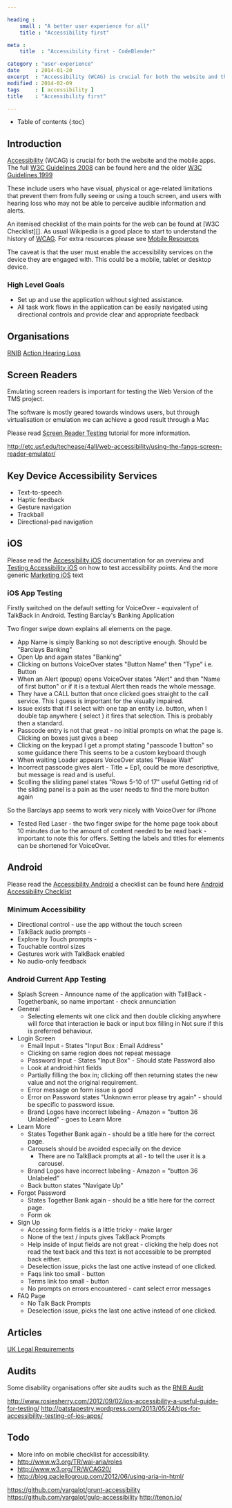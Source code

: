 ```yaml
---

heading :
    small : "A better user experience for all"
    title : "Accessibility first"

meta :
    title  : "Accessibility first - CodeBlender"

category : "user-experience"
date     : 2014-01-20
excerpt  : "Accessibility (WCAG) is crucial for both the website and the mobile apps."
modified : 2014-02-09
tags     : [ accessibility ]
title    : "Accessibility first"

---
```


* Table of contents
{:toc}

## Introduction

[Accessibility][] (WCAG) is crucial for both the website and the mobile apps.
The full [W3C Guidelines 2008][] can be found here and the older
[W3C Guidelines 1999][]

These include users who have visual, physical or age-related limitations that prevent
them from fully seeing or using a touch screen, and users with hearing loss who may
not be able to perceive audible information and alerts.

An itemised checklist of the main points for the web can be found at [W3C Checklist][].
As usual Wikipedia is a good place to start to understand the history of [WCAG][].
For extra resources please see [Mobile Resources][]

The caveat is that the user must enable the accessibility services on the device
they are engaged with. This could be a mobile, tablet or desktop device.

### High Level Goals

* Set up and use the application without sighted assistance.
* All task work flows in the application can be easily navigated using directional
controls and provide clear and appropriate feedback

## Organisations

[RNIB][]
[Action Hearing Loss][]

## Screen Readers

Emulating screen readers is important for testing the Web Version of the TMS
project.

The software is mostly geared towards windows users, but through virtualisation
or emulation we can achieve a good result through a Mac

Please read [Screen Reader Testing][] tutorial for more information.

http://etc.usf.edu/techease/4all/web-accessibility/using-the-fangs-screen-reader-emulator/

## Key Device Accessibility Services

* Text-to-speech
* Haptic feedback
* Gesture navigation
* Trackball
* Directional-pad navigation

## iOS

Please read the [Accessibility iOS][] documentation for an overview and
[Testing Accessibility iOS][] on how to test accessibility points.
And the more generic [Marketing iOS][] text

### iOS App Testing

Firstly switched on the default setting for VoiceOver - equivalent of TalkBack in Android.
Testing Barclay's Banking Application

Two finger swipe down explains all elements on the page.

* App Name is simply Banking so not descriptive enough. Should be "Barclays Banking"
* Open Up and again states "Banking"
* Clicking on buttons VoiceOver states "Button Name" then "Type" i.e. Button
* When an Alert (popup) opens VoiceOver states "Alert" and then "Name of first button"
  or if it is a textual Alert then reads the whole message.
* They have a CALL button that once clicked goes straight to the call service.
  This I guess is important for the visually impaired.
* Issue exists that if I select with one tap an entity i.e. button, when I double tap
  anywhere ( select ) it fires that selection. This is probably then a standard.
* Passcode entry is not that great - no initial prompts on what the page is.
  Clicking on boxes just gives a beep
* Clicking on the keypad I get a prompt stating "passcode 1 button" so some guidance there
  This seems to be a custom keyboard though
* When waiting Loader appears VoiceOver states "Please Wait"
* Incorrect passcode gives alert - Title = Ep1, could be more descriptive, but message is read
  and is useful.
* Scolling the sliding panel states "Rows 5-10 of 17" useful
  Getting rid of the sliding panel is a pain as the user needs to find the more button again

So the Barclays app seems to work very nicely with VoiceOver for iPhone

* Tested Red Laser - the two finger swipe for the home page took about 10 minutes due
  to the amount of content needed to be read back - important to note this for
  offers. Setting the labels and titles for elements can be shortened for VoiceOver.

## Android

Please read the [Accessibility Android][] a checklist can be found here
[Android Accessibility Checklist][]

### Minimum Accessibility

* Directional control - use the app without the touch screen
* TalkBack audio prompts -
* Explore by Touch prompts -
* Touchable control sizes
* Gestures work with TalkBack enabled
* No audio-only feedback

### Android Current App Testing

* Splash Screen - Announce name of the application with TallBack - Togetherbank, so name important - check annunciation
* General
    * Selecting elements wit one click and then double clicking anywhere will force that interaction ie back or input box filling in
      Not sure if this is preferred behaviour.
* Login Screen
    * Email Input - States "Input Box : Email Address"
    * Clicking on same region does not repeat message
    * Password Input - States "Input Box" - Should state Password also
    * Look at android:hint fields
    * Partially filling the box in; clicking off then returning states the new value and not the original requirement.
    * Error message on form issue is good
    * Error on Password states "Unknown error please try again" - should be specific to password issue.
    * Brand Logos have incorrect labeling - Amazon = "button 36 Unlabeled" - goes to Learn More
* Learn More
    * States Together Bank again - should be a title here for the correct page.
    * Carousels should be avoided especially on the device
        * There are no TalkBack prompts at all - to tell the user it is a carousel.
    * Brand Logos have incorrect labeling - Amazon = "button 36 Unlabeled"
    * Back button states "Navigate Up"
* Forgot Password
    * States Together Bank again - should be a title here for the correct page.
    * Form ok
* Sign Up
    * Accessing form fields is a little tricky - make larger
    * None of the text / inputs gives TakBack Prompts
    * Help inside of input fields are not great - clicking the help does not read the text back
      and this text is not accessible to be prompted back either.
    * Deselection issue, picks the last one active instead of one clicked.
    * Faqs link too small - button
    * Terms link too small - button
    * No prompts on errors encountered - cant select error messages
* FAQ Page
    * No Talk Back Prompts
    * Deselection issue, picks the last one active instead of one clicked.

## Articles

[UK Legal Requirements][]

## Audits

Some disability organisations offer site audits such as the [RNIB Audit][]

http://www.rosiesherry.com/2012/09/02/ios-accessibility-a-useful-guide-for-testing/
http://patstapestry.wordpress.com/2013/05/24/tips-for-accessibility-testing-of-ios-apps/

## Todo

* More info on mobile checklist for accessibility.
* http://www.w3.org/TR/wai-aria/roles
* http://www.w3.org/TR/WCAG20/
* http://blog.paciellogroup.com/2012/06/using-aria-in-html/

[Accessibility]:http://www.w3.org/WAI/
[WCAG]:http://en.wikipedia.org/wiki/Web_Content_Accessibility_Guidelines
[W3C Guidelines 2008]:http://www.w3.org/TR/WCAG20/
[W3C Guidelines 1999]:http://www.w3.org/TR/WAI-WEBCONTENT/
[W3C Chcklist]:http://www.w3.org/TR/WAI-WEBCONTENT/full-checklist.html
[Accessibility iOS]:https://developer.apple.com/library/ios/documentation/UserExperience/Conceptual/iPhoneAccessibility/Introduction/Introduction.html
[Testing Accessibility iOS]:https://developer.apple.com/library/ios/technotes/TestingAccessibilityOfiOSApps/TestingtheAccessibilityofiOSApps/TestingtheAccessibilityofiOSApps.html
[Marketing iOS]:https://developer.apple.com/technologies/ios/accessibility.html
[Accessibility Android]:http://developer.android.com/guide/topics/ui/accessibility/index.html
[Android Accessibility Checklist]:http://developer.android.com/guide/topics/ui/accessibility/checklist.html
[UK Legal Requirements]:http://www.webcredible.co.uk/user-friendly-resources/web-accessibility/uk-website-legal-requirements.shtml
[RNIB Audit]:http://www.rnib.org.uk/professionals/webaccessibility/services/siteaudits/Pages/site_audits.aspx
[Mobile Resources]:http://www.iheni.com/mobile-accessibility-guidelines/
[RNIB]:http://www.rnib.org.uk/
[Action Hearing Loss]:http://www.actiononhearingloss.org.uk/
[Screen Reader Testing]:http://www.iheni.com/screen-reader-testing/

https://github.com/yargalot/grunt-accessibility
https://github.com/yargalot/gulp-accessibility
http://tenon.io/